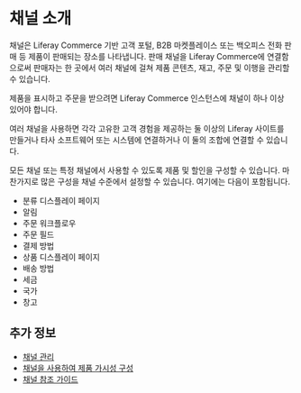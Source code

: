 # 채널 소개

채널은 Liferay Commerce 기반 고객 포털, B2B 마켓플레이스 또는 백오피스 전화 판매 등 제품이 판매되는 장소를 나타냅니다. 판매 채널을 Liferay Commerce에 연결함으로써 판매자는 한 곳에서 여러 채널에 걸쳐 제품 콘텐츠, 재고, 주문 및 이행을 관리할 수 있습니다.

제품을 표시하고 주문을 받으려면 Liferay Commerce 인스턴스에 채널이 하나 이상 있어야 합니다.

여러 채널을 사용하면 각각 고유한 고객 경험을 제공하는 둘 이상의 Liferay 사이트를 만들거나 타사 소프트웨어 또는 시스템에 연결하거나 이 둘의 조합에 연결할 수 있습니다.

모든 채널 또는 특정 채널에서 사용할 수 있도록 제품 및 할인을 구성할 수 있습니다. 마찬가지로 많은 구성을 채널 수준에서 설정할 수 있습니다. 여기에는 다음이 포함됩니다.

* 분류 디스플레이 페이지
* 알림
* 주문 워크플로우
* 주문 필드
* 결제 방법
* 상품 디스플레이 페이지
* 배송 방법
* 세금
* 국가
* 창고

## 추가 정보

* [채널 관리](./managing-channels.md)
* [채널을 사용하여 제품 가시성 구성](./configuring-product-visibility-using-channels.md)
* [채널 참조 가이드](./channels-reference-guide.md)
